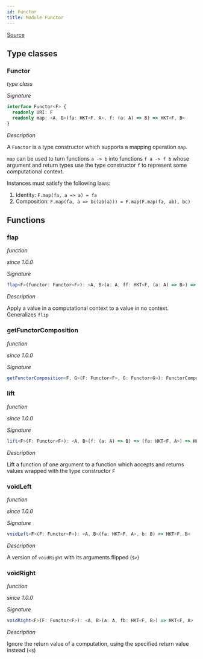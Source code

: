 ```yaml
---
id: Functor
title: Module Functor
---
```


[Source](https://github.com/gcanti/fp-ts/blob/master/src/Functor.ts)

## Type classes

### Functor

_type class_

_Signature_

```ts
interface Functor<F> {
  readonly URI: F
  readonly map: <A, B>(fa: HKT<F, A>, f: (a: A) => B) => HKT<F, B>
}
```

_Description_

A `Functor` is a type constructor which supports a mapping operation `map`.

`map` can be used to turn functions `a -> b` into functions `f a -> f b` whose argument and return types use the type
constructor `f` to represent some computational context.

Instances must satisfy the following laws:

1.  Identity: `F.map(fa, a => a) = fa`
2.  Composition: `F.map(fa, a => bc(ab(a))) = F.map(F.map(fa, ab), bc)`

## Functions

### flap

_function_

_since 1.0.0_

_Signature_

```ts
flap<F>(functor: Functor<F>): <A, B>(a: A, ff: HKT<F, (a: A) => B>) => HKT<F, B>
```

_Description_

Apply a value in a computational context to a value in no context. Generalizes `flip`

### getFunctorComposition

_function_

_since 1.0.0_

_Signature_

```ts
getFunctorComposition<F, G>(F: Functor<F>, G: Functor<G>): FunctorComposition<F, G>
```

### lift

_function_

_since 1.0.0_

_Signature_

```ts
lift<F>(F: Functor<F>): <A, B>(f: (a: A) => B) => (fa: HKT<F, A>) => HKT<F, B>
```

_Description_

Lift a function of one argument to a function which accepts and returns values wrapped with the type constructor `F`

### voidLeft

_function_

_since 1.0.0_

_Signature_

```ts
voidLeft<F>(F: Functor<F>): <A, B>(fa: HKT<F, A>, b: B) => HKT<F, B>
```

_Description_

A version of `voidRight` with its arguments flipped (`$>`)

### voidRight

_function_

_since 1.0.0_

_Signature_

```ts
voidRight<F>(F: Functor<F>): <A, B>(a: A, fb: HKT<F, B>) => HKT<F, A>
```

_Description_

Ignore the return value of a computation, using the specified return value instead (`<$`)
